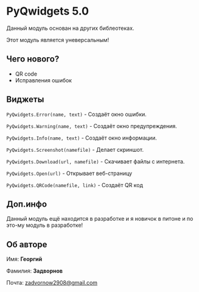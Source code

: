 # PyQwidgets 5.0

Данный модуль основан на других библеотеках.

Этот модуль является уневерсальным!

## Чего нового?

- QR code 
- Исправления ошибок

## Виджеты

<code>PyQwidgets.Error(name, text)</code> - Создаёт окно ошибки.

<code>PyQwidgets.Warning(name, text)</code> - Создаёт окно предупреждения.

<code>PyQwidgets.Info(name, text)</code> - Создаёт окно информации.

<code>PyQwidgets.Screenshot(namefile)</code> - Делает скриншот.

<code>PyQwidgets.Download(url, namefile)</code> - Скачивает файлы с интернета.

<code>PyQwidgets.Open(url)</code> - Открывает веб-страницу

<code>PyQwidgets.QRCode(namefile, link)</code> - Создаёт QR код

## Доп.инфо

Данный модуль ещё находится в разработке и я новичок в питоне и по это-му модуль в разработке!

## Об авторе

Имя: **Георгий**

Фамилия: **Задворнов**

Почта: zadvornow2908@gmail.com
